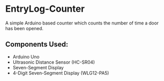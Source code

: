 # EntryLog-Counter
A simple Arduino based counter which counts the number of time a door has been opened.
<br>
## Components Used:
- Arduino Uno
- Ultrasonic Distance Sensor (HC-SR04)
- Seven-Segment Display
- 4-Digit Seven-Segment Display (WLG12-PA5)
